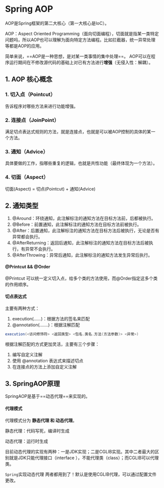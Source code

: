 # Spring AOP

AOP是Spring框架的第二大核心（第一大核心是IoC）。

AOP：Aspect Oriented Programming（面向切面编程），切面就是指某一类特定问题吗，所以AOP也可以理解为面向特定方法编程。比如拦截器，统一异常处理等都是AOP的应用。

简单来说，==AOP是一种思想，是对某一类事情的集中处理==。  AOP可以在程序运行期间在不修改源代码的基础上对已有方法进行**增强**（无侵入性：解耦）。  

## 1. AOP 核心概念

### 1. 切入点（Pointcut）

告诉程序对哪些方法来进行功能增强。  

### 2. 连接点（JoinPoint）

满足切点表达式规则的方法，就是连接点，也就是可以被AOP控制的具体的某一个方法。    

  ### 3. 通知（Advice）

具体要做的工作，指哪些重复的逻辑，也就是共性功能（最终体现为一个方法）。

### 4. 切面（Aspect）

切面(Aspect) = 切点(Pointcut) + 通知(Advice)      

## 2. 通知类型

1. @Around：环绕通知，此注解标注的通知方法在目标方法前，后都被执行。
2. @Before：前置通知，此注解标注的通知方法在目标方法前被执行。
3. @After：后置通知，此注解标注的通知方法在目标方法后被执行，无论是否有异常都会执行。
4. @AfterReturning：返回后通知，此注解标注的通知方法在目标方法后被执行，有异常不会执行。
5. @AfterThrowing：异常后通知，此注解标注的通知方法发生异常后执行。  

#### @Printcut && @Order

@Printcut 可以统一定义切入点，给多个类的方法使用，而@Order指定这多个类的作用顺序。

#### 切点表达式

主要有两种方式：

1. execution(......)：根据方法的签名来匹配
2. @annotation(.......)：根据注解匹配    

```java
execution(<访问修饰符> <返回类型> <包名.类名.⽅法(⽅法参数)> <异常>)
```

根据注解匹配的方式更加灵活，主要有三个步骤：

1. 编写自定义注解  
2. 使用 @annotation 表达式来描述切点  
3. 在连接点的方法上添加自定义注解  

## 3. SpringAOP原理  

SpringAOP是基于==动态代理==来实现的。

#### 代理模式

代理模式分为 **静态代理 和 动态代理**。

静态代理：代码写死，编译时生成

动态代理：运行时生成

目前动态代理的实现有两种：一是JDK实现；二是CGLIB实现。其中二者最大的区别就是JDK只能代理接口（interface ），不能代理类（class）；而CGLIB可以代理类。

`Spring`实现动态代理 两者都用到了！默认是使用CGLIB代理，可以通过配置文件更改。



